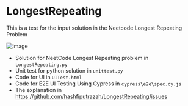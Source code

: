 # LongestRepeating
This is a test for the input solution in the Neetcode Longest Repeating Problem

![image](https://github.com/hashfiputrazah/LongestRepeating/assets/74090466/faf348e0-4ae7-48bc-9a29-db8ad5fee11a)
- Solution for NeetCode Longest Repeating problem in `LongestRepeating.py`
- Unit test for python solution in `unittest.py`
- Code for UI in `UITest.html`
- Code for E2E UI Testing Using Cypress in `cypress\e2e\spec.cy.js`
- The explanation in https://github.com/hashfiputrazah/LongestRepeating/issues
